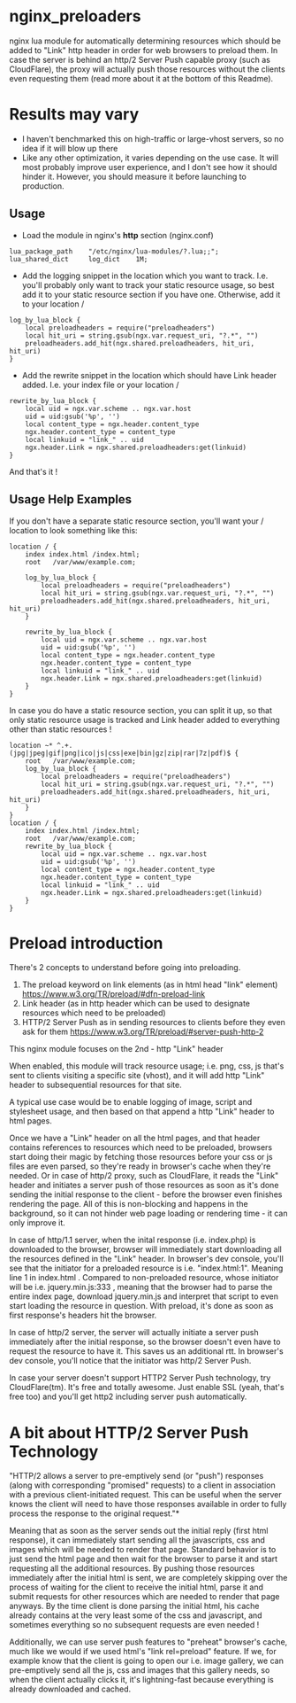 # nginx_preloaders
nginx lua module for automatically determining resources which should be added to "Link" http header in order for web browsers to preload them. In case the server is behind an http/2 Server Push capable proxy (such as CloudFlare), the proxy will actually push those resources without the clients even requesting them (read more about it at the bottom of this Readme).

# Results may vary
* I haven't benchmarked this on high-traffic or large-vhost servers, so no idea if it will blow up there
* Like any other optimization, it varies depending on the use case. It will most probably improve user experience, and I don't see how it should hinder it. However, you should measure it before launching to production.

## Usage

* Load the module in nginx's **http** section (nginx.conf)
```Nginx
lua_package_path    "/etc/nginx/lua-modules/?.lua;;";
lua_shared_dict     log_dict    1M;
```
* Add the logging snippet in the location which you want to track. I.e. you'll probably only want to track your static resource usage, so best add it to your static resource section if you have one. Otherwise, add it to your location /
```Nginx
log_by_lua_block {
    local preloadheaders = require("preloadheaders")
    local hit_uri = string.gsub(ngx.var.request_uri, "?.*", "")
    preloadheaders.add_hit(ngx.shared.preloadheaders, hit_uri, hit_uri)
}     
```
* Add the rewrite snippet in the location which should have Link header added. I.e. your index file or your location /
```Nginx
rewrite_by_lua_block {
    local uid = ngx.var.scheme .. ngx.var.host
    uid = uid:gsub('%p', '')
    local content_type = ngx.header.content_type
    ngx.header.content_type = content_type
    local linkuid = "link_" .. uid
    ngx.header.Link = ngx.shared.preloadheaders:get(linkuid)
}
```
And that's it !

## Usage Help Examples
If you don't have a separate static resource section, you'll want your / location to look something like this:
```Nginx
location / {
    index index.html /index.html;
    root   /var/www/example.com;

    log_by_lua_block {
        local preloadheaders = require("preloadheaders")
        local hit_uri = string.gsub(ngx.var.request_uri, "?.*", "")
        preloadheaders.add_hit(ngx.shared.preloadheaders, hit_uri, hit_uri)
    }                                                                              
           
    rewrite_by_lua_block {
        local uid = ngx.var.scheme .. ngx.var.host
        uid = uid:gsub('%p', '')
        local content_type = ngx.header.content_type
        ngx.header.content_type = content_type
        local linkuid = "link_" .. uid
        ngx.header.Link = ngx.shared.preloadheaders:get(linkuid)
    }
}	
```

In case you do have a static resource section, you can split it up, so that only static resource usage is tracked and Link header added to everything other than static resources !

```Nginx
location ~* ^.+.(jpg|jpeg|gif|png|ico|js|css|exe|bin|gz|zip|rar|7z|pdf)$ {
    root   /var/www/example.com;
    log_by_lua_block {
        local preloadheaders = require("preloadheaders")
        local hit_uri = string.gsub(ngx.var.request_uri, "?.*", "")
        preloadheaders.add_hit(ngx.shared.preloadheaders, hit_uri, hit_uri)
    }    
}
location / {
    index index.html /index.html;
    root   /var/www/example.com;
    rewrite_by_lua_block {
        local uid = ngx.var.scheme .. ngx.var.host
        uid = uid:gsub('%p', '')
        local content_type = ngx.header.content_type
        ngx.header.content_type = content_type
        local linkuid = "link_" .. uid
        ngx.header.Link = ngx.shared.preloadheaders:get(linkuid)
    }
}	
```

# Preload introduction
There's 2 concepts to understand before going into preloading.
1) The preload keyword on link elements (as in html head "link" element) https://www.w3.org/TR/preload/#dfn-preload-link
2) Link header (as in http header which can be used to designate resources which need to be preloaded)
3) HTTP/2 Server Push as in sending resources to clients before they even ask for them https://www.w3.org/TR/preload/#server-push-http-2

This nginx module focuses on the 2nd - http "Link" header

When enabled, this module will track resource usage; i.e. png, css, js that's sent to clients visiting a specific site (vhost), and it will add http "Link" header to subsequential resources for that site.

A typical use case would be to enable logging of image, script and stylesheet usage, and then based on that append a http "Link" header to html pages.

Once we have a "Link" header on all the html pages, and that header contains references to resources which need to be preloaded, browsers start doing their magic by fetching those resources before your css or js files are even parsed, so they're ready in browser's cache when they're needed.
Or in case of http/2 proxy, such as CloudFlare, it reads the "Link" header and initiates a server push of those resources as soon as it's done sending the initial response to the client - before the browser even finishes rendering the page.
All of this is non-blocking and happens in the background, so it can not hinder web page loading or rendering time - it can only improve it.

In case of http/1.1 server, when the inital response (i.e. index.php) is downloaded to the browser, browser will immediately start downloading all the resources defined in the "Link" header. In browser's dev console, you'll see that the initiator for a preloaded resource is i.e. "index.html:1". Meaning line 1 in index.html . 
Compared to non-preloaded resource, whose initiator will be i.e. jquery.min.js:333 , meaning that the browser had to parse the entire index page, download jquery.min.js and interpret that script to even start loading the resource in question. With preload, it's done as soon as first response's headers hit the browser.

In case of http/2 server, the server will actually initiate a server push immediately after the initial response, so the browser doesn't even have to request the resource to have it. This saves us an additional rtt. In browser's dev console, you'll notice that the initiator was http/2 Server Push.

In case your server doesn't support HTTP2 Server Push technology, try CloudFlare(tm). It's free and totally awesome. Just enable SSL (yeah, that's free too) and you'll get http2 including server push automatically.

# A bit about HTTP/2 Server Push Technology

"HTTP/2 allows a server to pre-emptively send (or "push") responses (along with corresponding "promised" requests) to a client in association with a previous client-initiated request. This can be useful when the server knows the client will need to have those responses available in order to fully process the response to the original request."*

Meaning that as soon as the server sends out the initial reply (first html response), it can immediately start sending all the javascripts, css and images which will be needed to render that page. Standard behavior is to just send the html page and then wait for the browser to parse it and start requesting all the additional resources.
By pushing those resources immediately after the initial html is sent, we are completely skipping over the process of waiting for the client to receive the initial html, parse it and submit requests for other resources which are needed to render that page anyways. By the time client is done parsing the initial html, his cache already contains at the very least some of the css and javascript, and sometimes everything so no subsequent requests are even needed !

Additionally, we can use server push features to "preheat" browser's cache, much like we would if we used html's "link rel=preload" feature.
If we, for example know that the client is going to open our i.e. image gallery, we can pre-emptively send all the js, css and images that this gallery needs, so when the client actually clicks it, it's lightning-fast because everything is already downloaded and cached.
